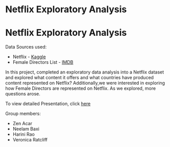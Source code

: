 # Netflix Exploratory Analysis

# Netflix Exploratory Analysis

Data Sources used:
* Netflix - [Kaggle](https://www.kaggle.com/shivamb/netflix-shows)
* Female Directors List - [IMDB](https://www.imdb.com/list/ls027192075/)

In this project, completed an exploratory data analysis into a Netflix dataset and explored what content it offers and what countries have produced content represented on Netflix? Additionally,we were interested in exploring how Female Directors are represented on Netflix. As we explored, more questions arose. 

To view detailed Presentation, click [here](https://docs.google.com/presentation/d/1cJbHs0ffUhx2v_p_FJ9vDZBstneIyndr-f-gBSpr3SM/edit#slide=id.p)


Group members: 
* Zen Acar
* Neelam Baxi
* Harini Rao
* Veronica Ratcliff

  
